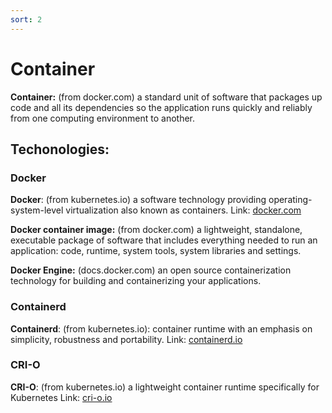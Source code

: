 ```yaml
---
sort: 2
---
```


# Container

**Container:**
(from docker.com) a standard unit of software that packages up code and all its dependencies so the application runs quickly and reliably from one computing environment to another.

## Techonologies:

### Docker

**Docker**:
(from kubernetes.io) a software technology providing operating-system-level virtualization also known as containers.
Link: [docker.com](https://docs.docker.com/engine/)

**Docker container image:**
(from docker.com) a lightweight, standalone, executable package of software that includes everything needed to run an application: code, runtime, system tools, system libraries and settings.

**Docker Engine:**
(docs.docker.com) an open source containerization technology for building and containerizing your applications.



### Containerd

**Containerd**:
(from kubernetes.io):  container runtime with an emphasis on simplicity, robustness and portability.
Link: [containerd.io](https://containerd.io/docs/)

### CRI-O

**CRI-O**:
(from kubernetes.io) a lightweight container runtime specifically for Kubernetes
Link: [cri-o.io](https://cri-o.io/#what-is-cri-o)